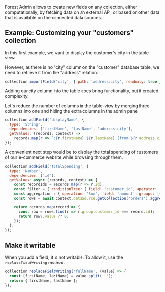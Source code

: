 Forest Admin allows to create new fields on any collection, either computationally, by fetching data on an external API, or based on other data that is available on the connected data sources.

## Example: Customizing your "customers" collection

In this first example, we want to display the customer's city in the table-view.

However, as there is no "city" column on the "customer" database table, we need to retrieve it from the "address" relation.

```javascript
collection.importField('city', { path: 'address:city', readonly: true });
```

Adding our city column into the table does bring functionality, but it created complexity.

Let's reduce the number of columns in the table-view by merging three columns into one and hiding the extra columns in the admin panel

```javascript
collection.addField('displayName', {
  type: 'String',
  dependencies: ['firstName', 'lastName', 'address:city'],
  getValues: (records, context) =>
    records.map(r => `${r.firstName} ${r.lastName} (from ${r.address.city})`),
});
```

A convenient next step would be to display the total spending of customers of our e-commerce website while browsing through them.

```javascript
collection.addField('totalSpending', {
  type: 'Number',
  dependencies: ['id'],
  getValues: async (records, context) => {
    const recordIds = records.map(r => r.id);
    const filter = { conditionTree: { field: 'customer_id', operator: 'In', value: recordIds } };
    const aggregation = { operation: 'Sum', field: 'amount', groups: [{ field: 'customer_id' }] };
    const rows = await context.dataSource.getCollection('orders').aggregate(filter);

    return records.map(record => {
      const row = rows.find(r => r.group.customer_id === record.id);
      return row?.value ?? 0;
    });
  },
});
```
## Make it writable

When you add a field, it is not writable. To allow it, use the `replaceFieldWriting` method.

```javascript
collection.replaceFieldWriting('fullName', (value) => {
  const [firstName, lastName] = value.split(' ');
  return { firstName, lastName };
});
```
